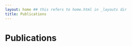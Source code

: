 ```yaml
---
layout: home ## this refers to home.html in _layouts dir
title: Publications
---
```


# Publications
